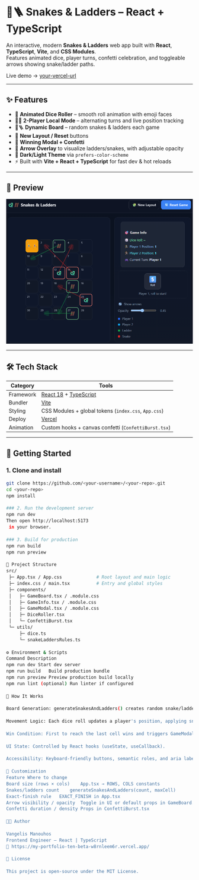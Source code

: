 # 🐍🪜 Snakes & Ladders – React + TypeScript

An interactive, modern **Snakes & Ladders** web app built with **React**, **TypeScript**, **Vite**, and **CSS Modules**.  
Features animated dice, player turns, confetti celebration, and toggleable arrows showing snake/ladder paths.

Live demo → [your-vercel-url](https://your-vercel-url.vercel.app/)

---

## ✨ Features

- 🎲 **Animated Dice Roller** – smooth roll animation with emoji faces  
- 🏃‍♀️ **2-Player Local Mode** – alternating turns and live position tracking  
- 🐍🪜 **Dynamic Board** – random snakes & ladders each game  
- 🧩 **New Layout / Reset** buttons  
- 🎉 **Winning Modal + Confetti**  
- 🎯 **Arrow Overlay** to visualize ladders/snakes, with adjustable opacity  
- 🌙 **Dark/Light Theme** via `prefers-color-scheme`  
- ⚡ Built with **Vite + React + TypeScript** for fast dev & hot reloads

---

## 📸 Preview

![Snakes & Ladders Screenshot](docs/screenshot.png)

---

## 🛠️ Tech Stack

| Category | Tools |
|-----------|-------|
| Framework | [React 18](https://react.dev/) + [TypeScript](https://www.typescriptlang.org/) |
| Bundler   | [Vite](https://vitejs.dev/) |
| Styling   | CSS Modules + global tokens (`index.css`, `App.css`) |
| Deploy    | [Vercel](https://vercel.com/) |
| Animation | Custom hooks + canvas confetti (`ConfettiBurst.tsx`) |

---

## 🚀 Getting Started

### 1. Clone and install
```bash
git clone https://github.com/<your-username>/<your-repo>.git
cd <your-repo>
npm install

### 2. Run the development server
npm run dev
Then open http://localhost:5173
 in your browser.

### 3. Build for production
npm run build
npm run preview

🧩 Project Structure
src/
 ├─ App.tsx / App.css             # Root layout and main logic
 ├─ index.css / main.tsx          # Entry and global styles
 ├─ components/
 │   ├─ GameBoard.tsx / .module.css
 │   ├─ GameInfo.tsx / .module.css
 │   ├─ GameModal.tsx / .module.css
 │   ├─ DiceRoller.tsx
 │   └─ ConfettiBurst.tsx
 └─ utils/
     ├─ dice.ts
     └─ snakeLaddersRules.ts

⚙️ Environment & Scripts
Command	Description
npm run dev	Start dev server
npm run build	Build production bundle
npm run preview	Preview production build locally
npm run lint (optional)	Run linter if configured

🧠 How It Works

Board Generation: generateSnakesAndLadders() creates random snake/ladder mappings.

Movement Logic: Each dice roll updates a player's position, applying snakes/ladders via getNewPosition().

Win Condition: First to reach the last cell wins and triggers GameModal + confetti.

UI State: Controlled by React hooks (useState, useCallback).

Accessibility: Keyboard-friendly buttons, semantic roles, and aria labels.

🧪 Customization
Feature	Where to change
Board size (rows × cols)	App.tsx → ROWS, COLS constants
Snakes/ladders count	generateSnakesAndLadders(count, maxCell)
Exact-finish rule	EXACT_FINISH in App.tsx
Arrow visibility / opacity	Toggle in UI or default props in GameBoard.tsx
Confetti duration / density	Props in ConfettiBurst.tsx

🧑‍💻 Author

Vangelis Manouhos
Frontend Engineer – React | TypeScript
🔗 https://my-portfolio-ten-beta-w8rnleem6r.vercel.app/

📄 License

This project is open-source under the MIT License.